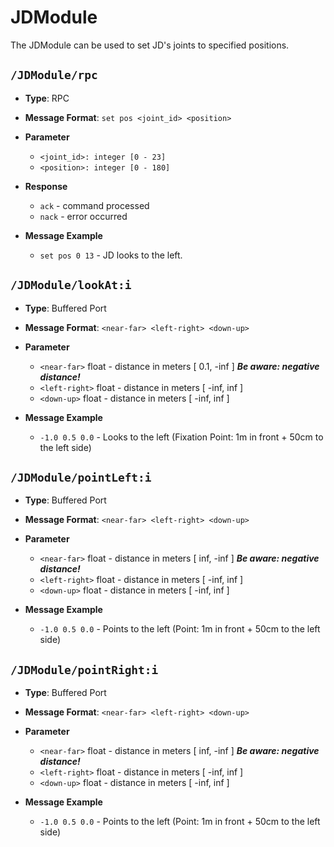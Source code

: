 # JDModule

The JDModule can be used to set JD's joints to specified positions.

## ``/JDModule/rpc``

* **Type**: RPC
* **Message Format**: ``set pos <joint_id> <position>``
* **Parameter**

	* ``<joint_id>: integer [0 - 23]``  
	* ``<position>: integer [0 - 180]``
* **Response**
	* ``ack`` - command processed
	* ``nack`` - error occurred
* **Message Example**
	* ``set pos 0 13`` - JD looks to the left.

## ``/JDModule/lookAt:i``

* **Type**: Buffered Port
* **Message Format**: ``<near-far> <left-right> <down-up>``
* **Parameter**

	* ``<near-far>``      float - distance in meters [  0.1, -inf ] ***Be aware: negative distance!***
	* ``<left-right>``     float - distance in meters [ -inf,  inf ]
	* ``<down-up>``    float - distance in meters [ -inf,  inf ]
	
* **Message Example**
	* ``-1.0 0.5 0.0``   - Looks to the left (Fixation Point: 1m in front + 50cm to the left side) 

## ``/JDModule/pointLeft:i``

* **Type**: Buffered Port
* **Message Format**: ``<near-far> <left-right> <down-up>``
* **Parameter**

	* ``<near-far>``      float - distance in meters [  inf, -inf ] ***Be aware: negative distance!***
	* ``<left-right>``     float - distance in meters [ -inf,  inf ]
	* ``<down-up>``    float - distance in meters [ -inf,  inf ]

* **Message Example**
	* ``-1.0 0.5 0.0``   - Points to the left (Point: 1m in front + 50cm to the left side)

## ``/JDModule/pointRight:i``

* **Type**: Buffered Port
* **Message Format**: ``<near-far> <left-right> <down-up>``
* **Parameter**

	* ``<near-far>``      float - distance in meters [  inf, -inf ] ***Be aware: negative distance!***
	* ``<left-right>``     float - distance in meters [ -inf,  inf ]
	* ``<down-up>``    float - distance in meters [ -inf,  inf ]
	
* **Message Example**
	* ``-1.0 0.5 0.0``   - Points to the left (Point: 1m in front + 50cm to the left side)
